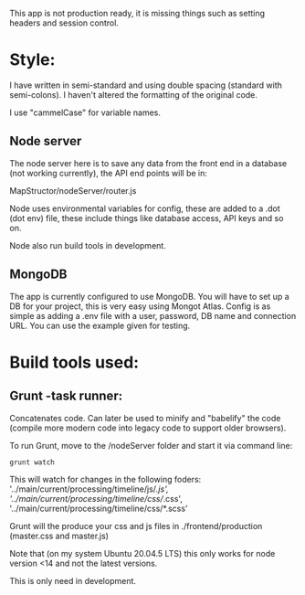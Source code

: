 This app is not production ready, it is missing things such as setting headers and session control. 

# Style: 
I have written in semi-standard and using double spacing (standard with semi-colons). I haven't altered the formatting of the original code. 

I use "cammelCase" for variable names. 

## Node server 
The node server here is to save any data from the front end in a database (not working currently), the API end points will be in: 

MapStructor/nodeServer/router.js

Node uses environmental variables for config, these are added to a 
.dot (dot env) file, these include things like database access, API
keys and so on. 

Node also run build tools in development. 

## MongoDB
The app is currently configured to use MongoDB. You will have to set up
a DB for your project, this is very easy using Mongot Atlas. 
Config is as simple as adding a .env file with a user, password, DB name and connection URL. 
You can use the example given for testing. 

# Build tools used: 
## Grunt -task runner: 
Concatenates code. Can later be used to minify and "babelify" the code (compile more modern code into legacy code to support older browsers).

To run Grunt, move to the /nodeServer folder and start it via command line: 

`grunt watch`

This will watch for changes in the following foders: 
'../main/current/processing/timeline/js/*.js',
'../main/current/processing/timeline/css/*.css',
'../main/current/processing/timeline/css/*.scss'

Grunt will the produce your css and js files in ./frontend/production (master.css and master.js)

Note that (on my system Ubuntu 20.04.5 LTS) this only works for node version <14 and not the
latest versions. 

This is only need in development. 